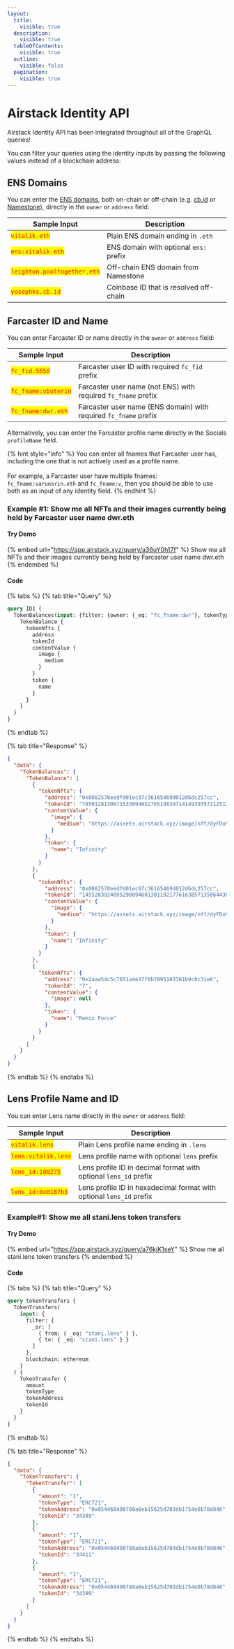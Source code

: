 ```yaml
---
layout:
  title:
    visible: true
  description:
    visible: true
  tableOfContents:
    visible: true
  outline:
    visible: false
  pagination:
    visible: true
---
```


# Airstack Identity API

Airstack Identity API has been integrated throughout all of the GraphQL queries!

You can filter your queries using the identity inputs by passing the following values instead of a blockchain address:

## **ENS** Domains

You can enter the [ENS domains](https://ens.domains), both on-chain or off-chain (e.g. [cb.id](https://cb.id) or [Namestone](https://namestone.xyz)), directly in the `owner` or `address` field:

| Sample Input                                                | Description                            |
| ----------------------------------------------------------- | -------------------------------------- |
| <mark style="color:red;">`vitalik.eth`</mark>               | Plain ENS domain ending in `.eth`      |
| <mark style="color:red;">`ens:vitalik.eth`</mark>           | ENS domain with optional `ens:` prefix |
| <mark style="color:red;">`leighton.pooltogether.eth`</mark> | Off-chain ENS domain from Namestone    |
| <mark style="color:red;">`yosephks.cb.id`</mark>            | Coinbase ID that is resolved off-chain |

## **Farcaster** ID and Name

You can enter Farcaster ID or name directly in the `owner` or `address` field:

| Sample Input                                        | Description                                                      |
| --------------------------------------------------- | ---------------------------------------------------------------- |
| <mark style="color:red;">`fc_fid:5650`</mark>       | Farcaster user ID with required `fc_fid` prefix                  |
| <mark style="color:red;">`fc_fname:vbuterin`</mark> | Farcaster user name (not ENS) with required `fc_fname` prefix    |
| <mark style="color:red;">`fc_fname:dwr.eth`</mark>  | Farcaster user name (ENS domain) with required `fc_fname` prefix |

Alternatively, you can enter the Farcaster profile name directly in the Socials `profileName` field.

{% hint style="info" %}
You can enter all fnames that Farcaster user has, including the one that is not actively used as a profile name.\
\
For example, a Farcaster user have multiple fnames: `fc_fname:varunsrin.eth` and `fc_fname:v`, then you should be able to use both as an input of any identity field.
{% endhint %}

### Example #1: Show me all NFTs and their images currently being held by Farcaster user name dwr.eth

#### Try Demo

{% embed url="https://app.airstack.xyz/query/a36uY0h17f" %}
Show me all NFTs and their images currently being held by Farcaster user name dwr.eth
{% endembed %}

#### Code

{% tabs %}
{% tab title="Query" %}
```graphql
query ID1 {
  TokenBalances(input: {filter: {owner: {_eq: "fc_fname:dwr"}, tokenType: {_in: [ERC721, ERC1155]}}, blockchain: ethereum}) {
    TokenBalance {
      tokenNfts {
        address
        tokenId
        contentValue {
          image {
            medium
          }
        }
        token {
          name
        }
      }
    }
  }
}
```
{% endtab %}

{% tab title="Response" %}
```json
{
  "data": {
    "TokenBalances": {
      "TokenBalance": [
        {
          "tokenNfts": {
            "address": "0x0082578eedfd01ec97c36165469d012d6dc257cc",
            "tokenId": "7850128130671533894652765198397141493935721251300528902294133048226415902660",
            "contentValue": {
              "image": {
                "medium": "https://assets.airstack.xyz/image/nft/dyFDo9ARD/t3yZOoy8Nq6oz4FNp4dRX6VXG4VO0/03HaEqfk4SWkzwaoqwPf9zzeAMN3X6nPI14uWP4b3n3U2HyNMwEoWkP9mdVxs7ucEyJZPx9uhZV7T6PY6eXVQs9f/RnbxASeXrJEfO1gNdnhQ3osADcjz/uOzleq7iMIjrU=/medium"
              }
            },
            "token": {
              "name": "Infinity"
            }
          }
        },
        {
          "tokenNfts": {
            "address": "0x0082578eedfd01ec97c36165469d012d6dc257cc",
            "tokenId": "14552839248952988946013811921776163857135064430444296228138892752085753508861",
            "contentValue": {
              "image": {
                "medium": "https://assets.airstack.xyz/image/nft/dyFDo9ARD/t3yZOoy8Nq6oz4FNp4dRX6VXG4VO0/03HlqVAl7WyJwqX9exhdRK1x9p4vwD/KxafdE0FN1R6gVHTIV4h3vBN2tVPR6XhPCjOqlr1nXo6vGM0Dd6BDaWeeib7G85tKSYloVz1ykZL7OMAENxdJQrmPx6mKXqkdOn0=/medium"
              }
            },
            "token": {
              "name": "Infinity"
            }
          }
        },
        {
          "tokenNfts": {
            "address": "0x2aaa54c5c7651a4e37f6b7095103381b9c0c31e6",
            "tokenId": "7",
            "contentValue": {
              "image": null
            },
            "token": {
              "name": "Remix Force"
            }
          }
        }
      ]
    }
  }
}
```
{% endtab %}
{% endtabs %}

## Lens Profile Name and ID

You can enter Lens name directly in the `owner` or `address` field:

| Sample Input                                        | Description                                                          |
| --------------------------------------------------- | -------------------------------------------------------------------- |
| <mark style="color:red;">`vitalik.lens`</mark>      | Plain Lens profile name ending in `.lens`                            |
| <mark style="color:red;">`lens:vitalik.lens`</mark> | Lens profile name with optional `lens` prefix                        |
| <mark style="color:red;">`lens_id:100275`</mark>    | Lens profile ID in decimal format with optional `lens_id` prefix     |
| <mark style="color:red;">`lens_id:0x0187b3`</mark>  | Lens profile ID in hexadecimal format with optional `lens_id` prefix |

### Example#1: Show me all stani.lens token transfers

#### Try Demo

{% embed url="https://app.airstack.xyz/query/a76kjK1seY" %}
Show me all stani.lens token transfers
{% endembed %}

#### Code

{% tabs %}
{% tab title="Query" %}
```graphql
query tokenTransfers {
  TokenTransfers(
    input: {
      filter: {
        _or: [
          { from: { _eq: "stani.lens" } },
          { to: { _eq: "stani.lens" } }
        ]
      },
      blockchain: ethereum
    }
  ) {
    TokenTransfer {
      amount
      tokenType
      tokenAddress
      tokenId
    }
  }
}
```
{% endtab %}

{% tab title="Response" %}
```json
{
  "data": {
    "TokenTransfers": {
      "TokenTransfer": [
        {
          "amount": "1",
          "tokenType": "ERC721",
          "tokenAddress": "0x054460490780a6eb15625d703db1754e0b78d846",
          "tokenId": "34389"
        },
        {
          "amount": "1",
          "tokenType": "ERC721",
          "tokenAddress": "0x054460490780a6eb15625d703db1754e0b78d846",
          "tokenId": "34411"
        },
        {
          "amount": "1",
          "tokenType": "ERC721",
          "tokenAddress": "0x054460490780a6eb15625d703db1754e0b78d846",
          "tokenId": "34399"
        }
      ]
    }
  }
}
```
{% endtab %}
{% endtabs %}
